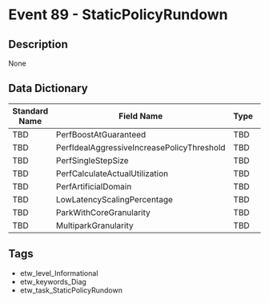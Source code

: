 # Event 89 - StaticPolicyRundown

## Description
None

## Data Dictionary
|Standard Name|Field Name|Type|Description|Sample Value|
|---|---|---|---|---|
|TBD|PerfBoostAtGuaranteed|TBD|Boolean|None|None|
|TBD|PerfIdealAggressiveIncreasePolicyThreshold|TBD|UInt32|None|None|
|TBD|PerfSingleStepSize|TBD|UInt32|None|None|
|TBD|PerfCalculateActualUtilization|TBD|UInt32|None|None|
|TBD|PerfArtificialDomain|TBD|Boolean|None|None|
|TBD|LowLatencyScalingPercentage|TBD|UInt32|None|None|
|TBD|ParkWithCoreGranularity|TBD|Boolean|None|None|
|TBD|MultiparkGranularity|TBD|UInt32|None|None|

## Tags
* etw_level_Informational
* etw_keywords_Diag
* etw_task_StaticPolicyRundown